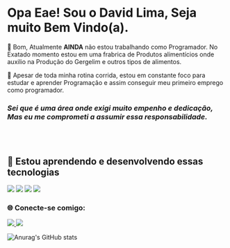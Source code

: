 <h1>Opa Eae! Sou o David Lima, Seja muito Bem Vindo(a).</h1> 

<p>🔭 Bom, Atualmente <b>AINDA</b> não estou trabalhando como Programador. 
    No Exatado momento estou em uma frabrica de Produtos alimentícios onde auxilio na
    Produção do Gergelim e outros tipos de alimentos.</p> 


<p>🚀 Apesar de toda minha rotina corrida, estou em constante foco para estudar e aprender Programação 
   e assim conseguir meu primeiro emprego como programador. </p>
   <h3><i>Sei que é uma área onde exigi muito empenho e dedicação, Mas eu me comprometi a assumir essa responsabilidade.</i></h3>
 <br>
 <br>
 
 
 
 <h2>  🌱 Estou aprendendo e desenvolvendo essas tecnologias</h2>
 <div>
 <img src="https://img.shields.io/badge/HTML5-E34F26?style=for-the-badge&logo=html5&logoColor=white">
 <img src="https://img.shields.io/badge/CSS3-1572B6?style=for-the-badge&logo=css3&logoColor=white">
 <img src="https://img.shields.io/badge/JavaScript-323330?style=for-the-badge&logo=javascript&logoColor=F7DF1E">
 <img src="https://img.shields.io/badge/GitHub-100000?style=for-the-badge&logo=github&logoColor=white"   </div>
 
  <h3>🌐 Conecte-se comigo:</h3>
  <a href="https://www.instagram.com/ydavidlima_/" target="_blank"> <img src="https://img.shields.io/badge/Instagram-E4405F?style=for-the-badge&logo=instagram&logoColor=white"> </a>
  <a href="https://www.linkedin.com/in/david-de-lima-silva-482a7b204/" target="_blank"> <img src="https://img.shields.io/badge/LinkedIn-0077B5?style=for-the-badge&logo=linkedin&logoColor=white" > </a> 
  
![Anurag's GitHub stats](https://github-readme-stats.vercel.app/api?username=yDavidLima&show_icons=true&theme=radical)  
 
